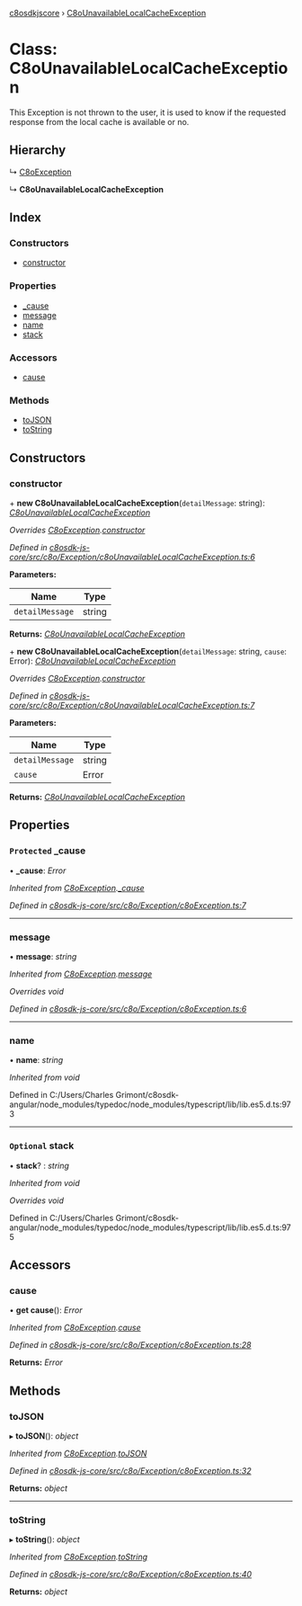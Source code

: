 [c8osdkjscore](../README.md) › [C8oUnavailableLocalCacheException](c8ounavailablelocalcacheexception.md)

# Class: C8oUnavailableLocalCacheException

This Exception is not thrown to the user, it is used to know if the requested response from the local cache is available or no.

## Hierarchy

  ↳ [C8oException](c8oexception.md)

  ↳ **C8oUnavailableLocalCacheException**

## Index

### Constructors

* [constructor](c8ounavailablelocalcacheexception.md#constructor)

### Properties

* [_cause](c8ounavailablelocalcacheexception.md#protected-_cause)
* [message](c8ounavailablelocalcacheexception.md#message)
* [name](c8ounavailablelocalcacheexception.md#name)
* [stack](c8ounavailablelocalcacheexception.md#optional-stack)

### Accessors

* [cause](c8ounavailablelocalcacheexception.md#cause)

### Methods

* [toJSON](c8ounavailablelocalcacheexception.md#tojson)
* [toString](c8ounavailablelocalcacheexception.md#tostring)

## Constructors

###  constructor

\+ **new C8oUnavailableLocalCacheException**(`detailMessage`: string): *[C8oUnavailableLocalCacheException](c8ounavailablelocalcacheexception.md)*

*Overrides [C8oException](c8oexception.md).[constructor](c8oexception.md#constructor)*

*Defined in [c8osdk-js-core/src/c8o/Exception/c8oUnavailableLocalCacheException.ts:6](https://github.com/convertigo/c8osdk-angular/blob/d8ba06a/src/c8o/Exception/c8oUnavailableLocalCacheException.ts#L6)*

**Parameters:**

Name | Type |
------ | ------ |
`detailMessage` | string |

**Returns:** *[C8oUnavailableLocalCacheException](c8ounavailablelocalcacheexception.md)*

\+ **new C8oUnavailableLocalCacheException**(`detailMessage`: string, `cause`: Error): *[C8oUnavailableLocalCacheException](c8ounavailablelocalcacheexception.md)*

*Overrides [C8oException](c8oexception.md).[constructor](c8oexception.md#constructor)*

*Defined in [c8osdk-js-core/src/c8o/Exception/c8oUnavailableLocalCacheException.ts:7](https://github.com/convertigo/c8osdk-angular/blob/d8ba06a/src/c8o/Exception/c8oUnavailableLocalCacheException.ts#L7)*

**Parameters:**

Name | Type |
------ | ------ |
`detailMessage` | string |
`cause` | Error |

**Returns:** *[C8oUnavailableLocalCacheException](c8ounavailablelocalcacheexception.md)*

## Properties

### `Protected` _cause

• **_cause**: *Error*

*Inherited from [C8oException](c8oexception.md).[_cause](c8oexception.md#protected-_cause)*

*Defined in [c8osdk-js-core/src/c8o/Exception/c8oException.ts:7](https://github.com/convertigo/c8osdk-angular/blob/d8ba06a/src/c8o/Exception/c8oException.ts#L7)*

___

###  message

• **message**: *string*

*Inherited from [C8oException](c8oexception.md).[message](c8oexception.md#message)*

*Overrides void*

*Defined in [c8osdk-js-core/src/c8o/Exception/c8oException.ts:6](https://github.com/convertigo/c8osdk-angular/blob/d8ba06a/src/c8o/Exception/c8oException.ts#L6)*

___

###  name

• **name**: *string*

*Inherited from void*

Defined in C:/Users/Charles Grimont/c8osdk-angular/node_modules/typedoc/node_modules/typescript/lib/lib.es5.d.ts:973

___

### `Optional` stack

• **stack**? : *string*

*Inherited from void*

*Overrides void*

Defined in C:/Users/Charles Grimont/c8osdk-angular/node_modules/typedoc/node_modules/typescript/lib/lib.es5.d.ts:975

## Accessors

###  cause

• **get cause**(): *Error*

*Inherited from [C8oException](c8oexception.md).[cause](c8oexception.md#cause)*

*Defined in [c8osdk-js-core/src/c8o/Exception/c8oException.ts:28](https://github.com/convertigo/c8osdk-angular/blob/d8ba06a/src/c8o/Exception/c8oException.ts#L28)*

**Returns:** *Error*

## Methods

###  toJSON

▸ **toJSON**(): *object*

*Inherited from [C8oException](c8oexception.md).[toJSON](c8oexception.md#tojson)*

*Defined in [c8osdk-js-core/src/c8o/Exception/c8oException.ts:32](https://github.com/convertigo/c8osdk-angular/blob/d8ba06a/src/c8o/Exception/c8oException.ts#L32)*

**Returns:** *object*

___

###  toString

▸ **toString**(): *object*

*Inherited from [C8oException](c8oexception.md).[toString](c8oexception.md#tostring)*

*Defined in [c8osdk-js-core/src/c8o/Exception/c8oException.ts:40](https://github.com/convertigo/c8osdk-angular/blob/d8ba06a/src/c8o/Exception/c8oException.ts#L40)*

**Returns:** *object*
